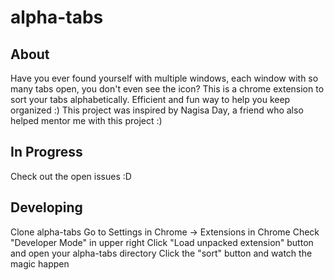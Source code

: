 # alpha-tabs

## About

Have you ever found yourself with multiple windows, each window with so many tabs open, you don't even see the icon? This is a chrome extension to sort your tabs alphabetically. Efficient and fun way to help you keep organized :) This project was inspired by Nagisa Day, a friend who also helped mentor me with this project :) 

## In Progress

Check out the open issues :D 

## Developing 

Clone alpha-tabs
Go to Settings in Chrome -> Extensions in Chrome
Check "Developer Mode" in upper right
Click "Load unpacked extension" button and open your alpha-tabs directory
Click the "sort" button and watch the magic happen 
